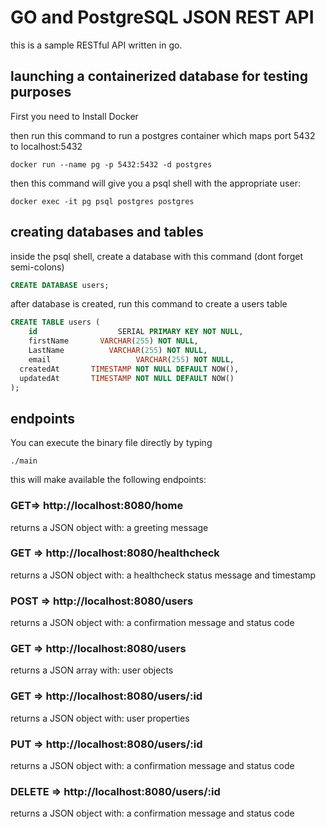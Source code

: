 # GO and PostgreSQL JSON REST API

this is a sample RESTful API written in go.

## launching a containerized database for testing purposes

First you need to Install Docker

then run this command to run a postgres container which maps port 5432 to localhost:5432

```shell
docker run --name pg -p 5432:5432 -d postgres
```

then this command will give you a psql shell with the appropriate user:

```shell
docker exec -it pg psql postgres postgres
```

## creating databases and tables

inside the psql shell, create a database with this command (dont forget semi-colons)

```sql
CREATE DATABASE users;
```

after database is created, run this command to create a users table

```sql
CREATE TABLE users (
	id       	    	SERIAL PRIMARY KEY NOT NULL,
	firstName     	VARCHAR(255) NOT NULL,
	LastName 	      VARCHAR(255) NOT NULL,
	email			    	VARCHAR(255) NOT NULL,
  createdAt       TIMESTAMP NOT NULL DEFAULT NOW(),
  updatedAt       TIMESTAMP NOT NULL DEFAULT NOW()
);
```
## endpoints

You can execute the binary file directly by typing
```shell
./main
```

this will make available the following endpoints:

### GET=> http://localhost:8080/home
returns a JSON object with:
a greeting message

### GET => http://localhost:8080/healthcheck
returns a JSON object with:
a healthcheck status message and timestamp

### POST => http://localhost:8080/users
returns a JSON object with:
a confirmation message and status code

### GET => http://localhost:8080/users
returns a JSON array with:
user objects 

### GET => http://localhost:8080/users/:id
returns a JSON object with:
user properties

### PUT => http://localhost:8080/users/:id
returns a JSON object with:
a confirmation message and status code

### DELETE => http://localhost:8080/users/:id
returns a JSON object with:
a confirmation message and status code

